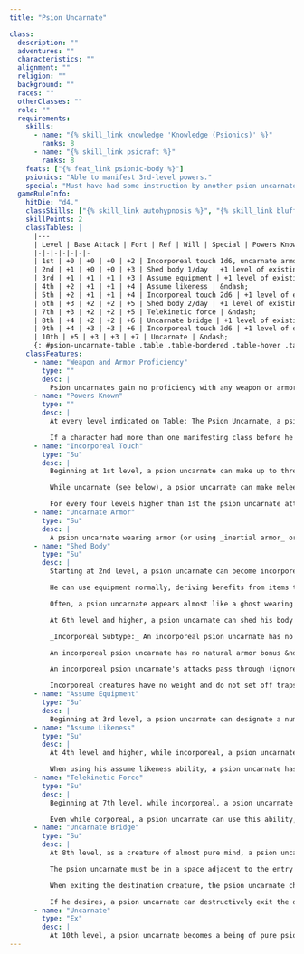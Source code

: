 ```yaml
---
title: "Psion Uncarnate"

class:
  description: ""
  adventures: ""
  characteristics: ""
  alignment: ""
  religion: ""
  background: ""
  races: ""
  otherClasses: ""
  role: ""
  requirements:
    skills:
      - name: "{% skill_link knowledge 'Knowledge (Psionics)' %}"
        ranks: 8
      - name: "{% skill_link psicraft %}"
        ranks: 8
    feats: ["{% feat_link psionic-body %}"]
    psionics: "Able to manifest 3rd-level powers."
    special: "Must have had some instruction by another psion uncarnate."
  gameRuleInfo:
    hitDie: "d4."
    classSkills: ["{% skill_link autohypnosis %}", "{% skill_link bluff %}", "{% skill_link concentration %}", "{% skill_link craft %}", "{% skill_link disguise %}", "{% skill_link knowledge 'Knowledge (The Planes)' %}", "{% skill_link knowledge 'Knowledge (Psionics)' %}", "{% skill_link psicraft %}", "{% skill_link sense-motive %}"]
    skillPoints: 2
    classTables: |
      |---
      | Level | Base Attack | Fort | Ref | Will | Special | Powers Known
      |-|-|-|-|-|-|-
      | 1st | +0 | +0 | +0 | +2 | Incorporeal touch 1d6, uncarnate armor | &ndash;
      | 2nd | +1 | +0 | +0 | +3 | Shed body 1/day | +1 level of existing manifesting class
      | 3rd | +1 | +1 | +1 | +3 | Assume equipment | +1 level of existing manifesting class
      | 4th | +2 | +1 | +1 | +4 | Assume likeness | &ndash;
      | 5th | +2 | +1 | +1 | +4 | Incorporeal touch 2d6 | +1 level of existing manifesting class
      | 6th | +3 | +2 | +2 | +5 | Shed body 2/day | +1 level of existing manifesting class
      | 7th | +3 | +2 | +2 | +5 | Telekinetic force | &ndash;
      | 8th | +4 | +2 | +2 | +6 | Uncarnate bridge | +1 level of existing manifesting class
      | 9th | +4 | +3 | +3 | +6 | Incorporeal touch 3d6 | +1 level of existing manifesting class
      | 10th | +5 | +3 | +3 | +7 | Uncarnate | &ndash;
      {: #psion-uncarnate-table .table .table-bordered .table-hover .table-striped data-caption="Table: The Psion Uncarnate" }
    classFeatures:
      - name: "Weapon and Armor Proficiency"
        type: ""
        desc: |
          Psion uncarnates gain no proficiency with any weapon or armor.
      - name: "Powers Known"
        type: ""
        desc: |
          At every level indicated on Table: The Psion Uncarnate, a psion uncarnate gains additional power points per day and access to new powers as if he had also gained a level in whatever manifesting class he belonged to before he added the prestige class. He does not, however, gain any other benefit a character of that class would have gained (bonus feats, metapsionic or item creation feats, psicrystal special abilities, and so on). This essentially means that he adds the level of psion uncarnate to the level of whatever manifesting class the character has, then determines power points per day, powers known, and manifester level accordingly.

          If a character had more than one manifesting class before he became a psion uncarnate, he must decide to which class he adds the new level of psion uncarnate for the purpose of determining power points per day, powers known, and manifester level.
      - name: "Incorporeal Touch"
        type: "Su"
        desc: |
          Beginning at 1st level, a psion uncarnate can make up to three melee touch attacks per day that each deal 1d6 points of damage if they hit. The character's Strength modifier is not applied to this attack, but it is effective against incorporeal creatures (and against corporeal creatures while the psion uncarnate is incorporeal) The character's hand and arm seem to become slightly translucent when he makes these attacks. A miss still counts as a use of the ability.

          While uncarnate (see below), a psion uncarnate can make melee touch attacks at will that do not count against his uses of this ability.

          For every four levels higher than 1st the psion uncarnate attains, the damage on these attacks increases by 1d6 points.
      - name: "Uncarnate Armor"
        type: "Su"
        desc: |
          A psion uncarnate wearing armor (or using _inertial armor_ or a similar effect) gets his armor bonus to AC even when he becomes incorporeal (see Shed Body, below). However, unlike other incorporeal creatures, a psion uncarnate does not gain a deflection bonus to Armor Class from his Charisma modifier. This ability works even if the armor being worn becomes incorporeal (such as through the use of the assume equipment ability described below).
      - name: "Shed Body"
        type: "Su"
        desc: |
          Starting at 2nd level, a psion uncarnate can become incorporeal (or "uncarnate") once per day as a standard action. The character can remain uncarnate for up to 1 minute. During this time, the character's body fades into an immaterial form that retains the character's basic likeness. While uncarnate, the character gains the incorporeal subtype (see below). He gains a fly speed equal to his land speed (perfect maneuverability). His material armor remains in place and continues to provide its armor bonus to AC (see Uncarnate Armor, above). His material weapons also remain corporeal. Losing his physical form allows the character to more easily access his mental abilities, and he gains a +1 bonus on all save DCs for powers he manifests while uncarnate.

          He can use equipment normally, deriving benefits from items that enhance his capabilities; however, all his equipment remains material even when the character is uncarnate (but see the assume equipment ability, described below).

          Often, a psion uncarnate appears almost like a ghost wearing items of the material world. This doesn't make his equipment more susceptible to attack (the normal rules for attended objects apply), but it does make it impossible for the character to enter or pass through solid objects while wearing solid equipment. If he drops his material equipment, he can pass through solid objects at will as described below.

          At 6th level and higher, a psion uncarnate can shed his body twice per day for up to 1 minute each time.

          _Incorporeal Subtype:_ An incorporeal psion uncarnate has no physical body. He can be harmed only by other incorporeal creatures, magic weapons or creatures that strike as magic weapons, and spells, spell-like abilities, or supernatural abilities. He is immune to all nonmagical attack forms. Even when hit by spells or magic weapons, he has a 50% chance to ignore any damage from a corporeal source (except for positive energy, negative energy, force effects_, _or attacks made with _ghost touch _weapons).

          An incorporeal psion uncarnate has no natural armor bonus &ndash; and, unlike other incorporeal creatures, does not gain a deflection bonus from his Charisma modifier. An incorporeal psion uncarnate can enter or pass through solid objects (subject to the restrictions described in the shed body and assume equipment abilities), but must remain adjacent to the object's exterior, and so cannot pass entirely through an object whose space is larger than his own. He can sense the presence of creatures or objects within a square adjacent to his current location, but enemies have total concealment (50% miss chance) from an incorporeal psion uncarnate that is inside an object. To see farther from the object he is in and attack normally, the incorporeal psion uncarnate must emerge. An incorporeal psion uncarnate inside an object has total cover, but when he attacks a creature outside the object he only has cover, so a creature outside with a readied action could strike at him as he attacks. An incorporeal psion uncarnate cannot pass through a force effect.

          An incorporeal psion uncarnate's attacks pass through (ignore) natural armor, armor, and shields, although deflection bonuses and force effects work normally against him. He can pass through and operate in water as easily as he does in air. An incorporeal psion uncarnate cannot fall or take falling damage. He cannot make trip or grapple attacks, nor can he be tripped or grappled. In fact, he cannot take any physical action that would move or manipulate an opponent or its equipment, nor is he subject to such actions.

          Incorporeal creatures have no weight and do not set off traps that are triggered by weight. An incorporeal creature moves silently and cannot be heard with Listen checks if it doesn't wish to be. It has no Strength score, so its Dexterity modifier applies to both its melee attack rolls and its ranged attack rolls. Nonvisual senses, such as scent and blindsight, are either ineffective or only partly effective with regard to incorporeal creatures. Incorporeal creatures have an innate sense of direction and can move at full speed even when they cannot see.
      - name: "Assume Equipment"
        type: "Su"
        desc: |
          Beginning at 3rd level, a psion uncarnate can designate a number of pieces of his worn equipment (including armor and weapons) equal to his psion uncarnate level to become incorporeal when he uses his shed body ability. This has no effect on the equipment's function, but now when the psion uncarnate is incorporeal, he can enter or pass through solid objects while wearing nothing other than the designated equipment. Once designated, the equipment automatically changes to incorporeal when the character sheds his body, and it returns to corporeality when the character does. The character can change his designations as he desires.
      - name: "Assume Likeness"
        type: "Su"
        desc: |
          At 4th level and higher, while incorporeal, a psion uncarnate can assume the likeness of any Small, Medium, or Large creature as a standard action that does not provoke attacks of opportunity. The character's abilities do not change, but he appears to be the creature that he assumes the likeness of, allowing him the ability to effectively disguise himself and bluff those who might wonder at his true nature. Each physical interaction with a creature requires a successful Bluff check (opposed by the creature's Sense Motive check) to convince the creature of the psion uncarnate's new appearance. The psion uncarnate must not do anything to give away his true (incorporeal) nature in order for the bluff to be successful; for instance, if he accepts an item from another creature only to have it fall through his immaterial hands, the Bluff check automatically fails. However, a Bluff check would be allowed if the psion uncarnate uses his telekinetic force ability (see below) to hold the received item.

          When using his assume likeness ability, a psion uncarnate has an additional +10 circumstance bonus on Disguise checks. If he can read an opponent's mind, he gets a further +4 circumstance bonus on _bluff_ and _disguise_ checks.
      - name: "Telekinetic Force"
        type: "Su"
        desc: |
          Beginning at 7th level, while incorporeal, a psion uncarnate can use a telekinetic force effect as a standard action that does not provoke attacks of opportunity. The save DC is equal to 14 + the psion uncarnate's key ability modifier (either Int, Wis, or Cha). The character's manifester level is the manifester level of the effect.

          Even while corporeal, a psion uncarnate can use this ability, but only three times per day (uses while he is uncarnate do not count against this use limit).
      - name: "Uncarnate Bridge"
        type: "Su"
        desc: |
          At 8th level, as a creature of almost pure mind, a psion uncarnate becomes more closely attuned to the minds of other creatures. He gains the ability to transport himself via the minds of living creatures. Once per day as a standard action while incorporeal, he can seamlessly enter any living creature with an Intelligence score and pass to another living creature with an Intelligence score that is within line of sight of the first creature.

          The psion uncarnate must be in a space adjacent to the entry creature before transporting, and he appears in a space adjacent to the destination creature after transporting. The entry and destination creatures need not be familiar to the character. A psion uncarnate cannot use himself as the entry or destination creature. Neither creature need be a willing participant.

          When exiting the destination creature, the psion uncarnate chooses an adjacent square in which to appear. Entering and leaving a creature is painless, unless the psion uncarnate wishes otherwise (see below). In most cases, though, the destination creature finds being the endpoint of a mental bridge surprising and quite unsettling.

          If he desires, a psion uncarnate can destructively exit the destination creature. If the creature fails a Will save (DC 15 + psion uncarnate's key ability modifier), the exiting psion uncarnate tunes his mental form to destructively interfere with the target's mind. He bursts forth explosively from the creature's body, dealing it 10d6 points of damage.
      - name: "Uncarnate"
        type: "Ex"
        desc: |
          At 10th level, a psion uncarnate becomes a being of pure psionic consciousness. This ability is similar to shed body, except the character is permanently incorporeal (and gains that subtype). If the character desires, he can become corporeal once per day for up to 1 minute, but he spends the rest of his time as an entity of mind untethered by the physical world.
---
```

